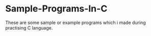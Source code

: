 # Sample-Programs-In-C
These are some sample or example programs which i made during practising C language.
